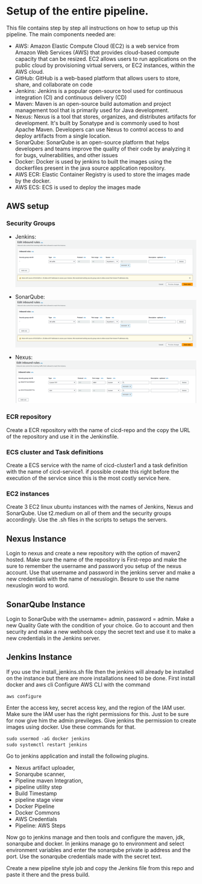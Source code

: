 # Setup of the entire pipeline. 
This file contains step by step all instructions on how to setup up this pipeline. The main components needed are:

- AWS: Amazon Elastic Compute Cloud (EC2) is a web service from Amazon Web Services (AWS) that provides cloud-based compute capacity that can be resized. EC2 allows users to run applications on the public cloud by provisioning virtual servers, or EC2 instances, within the AWS cloud.
- GitHub: GitHub is a web-based platform that allows users to store, share, and collaborate on code
- Jenkins: Jenkins is a popular open-source tool used for continuous integration (CI) and continuous delivery (CD)
- Maven: Maven is an open-source build automation and project management tool that is primarily used for Java development.
- Nexus: Nexus is a tool that stores, organizes, and distributes artifacts for development. It's built by Sonatype and is commonly used to host Apache Maven. Developers can use Nexus to control access to and deploy artifacts from a single location.
- SonarQube: SonarQube is an open-source platform that helps developers and teams improve the quality of their code by analyzing it for bugs, vulnerabilities, and other issues
- Docker: Docker is used by jenkins to built the images using the dockerfiles present in the java source application repository. 
- AWS ECR: Elastic Container Registry is used to store the images made by the docker. 
- AWS ECS: ECS is used to deploy the images made

## AWS setup
### Security Groups
- Jenkins: 
    ![Alt text](<q2.png>)

- SonarQube: 
    ![Alt text](<image (23).png>)

- Nexus: 
    ![Alt text](<image (25).png>)


### ECR repository
Create a ECR repository with the name of cicd-repo and the copy the URL of the repository and use it in the Jenkinsfile. 

### ECS cluster and Task definitions
Create a ECS service with the name of cicd-cluster1 and a task definition with the name of cicd-service1. if possible create this right before the execution of the service since this is the most costly service here. 

### EC2 instances 
Create 3 EC2 linux ubuntu instances with the names of Jenkins, Nexus and SonarQube. Use t2.medium on all of them and the security groups accordingly. Use the .sh files in the scripts to setups the servers. 

## Nexus Instance 
Login to nexus and create a new repository with the option of maven2 hosted. Make sure the name of the repository is First-repo and make the sure to remember the username and password you setup of the nexus account. Use that username and password in the jenkins server and make a new credentials with the name of nexuslogin. Besure to use the name nexuslogin word to word. 

## SonarQube Instance
Login to SonarQube with the username= admin, password = admin. Make a new Quality Gate with the condition of your choice. Go to account and then security and make a new webhook copy the secret text and use it to make a new credentials in the Jenkins server. 

## Jenkins Instance 
If you use the install_jenkins.sh file then the jenkins will already be installed on the instance but there are more installations need to be done. First install docker and aws cli 
Configure AWS CLI with the command 
```
aws configure 
``` 
Enter the access key, secret access key, and the region of the IAM user. Make sure the IAM user has the right permissions for this. Just to be sure for now give him the admin previleges. 
Give jenkins the permission to create images using docker. Use these commands for that.
``` 
sudo usermod -aG docker jenkins
sudo systemctl restart jenkins
```
Go to jenkins application and install the following plugins. 
- Nexus artifact uploader,
- Sonarqube scanner,
- Pipeline maven Integration,
- pipeline utility step 
- Build Timestamp
- pipeline stage view 
- Docker Pipeline
- Docker Commons
- AWS Credentials
- Pipeline: AWS Steps

Now go to jenkins manage and then tools and configure the maven, jdk, sonarqube and docker. 
In jenkins manage go to environment and select environment variables and enter the sonarqube private ip address and the port. Use the sonarqube credentials made with the secret text. 

Create a new pipeline style job and copy the Jenkins file from this repo and paste it there and the press build. 